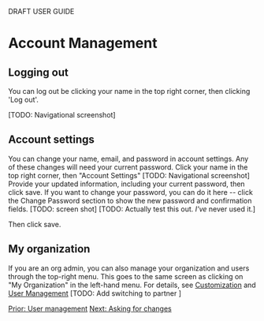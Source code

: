 DRAFT USER GUIDE
# Account Management

## Logging out
You can log out be clicking your name in the top right corner, then clicking 'Log out'.

[TODO: Navigational screenshot]


## Account settings
You can change your name, email, and password in account settings.  Any of these changes will need your current password.
Click your name in the top right corner,  then "Account Settings"
[TODO:  Navigational screenshot]
Provide your updated information, including your current password,  then click save.
If you want to change your password, you can do it here -- click the Change Password section to show the new password and confirmation fields.
[TODO: screen shot]
[TODO:  Actually test this out.  *I've* never used it.]

Then click save.

## My organization
If you are an org admin,  you can also manage your organization and users through the top-right menu.  This goes to the same screen as clicking on "My Organization" in the left-hand menu.  For details, see [Customization](getting_started_customization.md) and [User Management](user_management.md)
[TODO:  Add switching to partner ]



[Prior: User management](user_management.md) [Next: Asking for changes](asking_for_changes.md)
